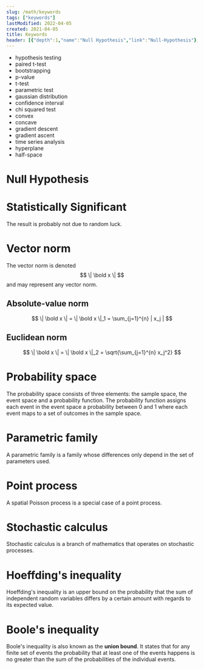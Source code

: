```yaml
---
slug: /math/keywords
tags: ["keywords"]
lastModified: 2022-04-05
created: 2021-04-05
title: Keywords
header: [{"depth":1,"name":"Null Hypothesis","link":"Null-Hypothesis"},{"depth":1,"name":"Statistically Significant","link":"Statistically-Significant"},{"depth":1,"name":"Vector norm","link":"Vector-norm"},{"depth":2,"name":"Absolute-value norm","link":"Absolute-value-norm"},{"depth":2,"name":"Euclidean norm","link":"Euclidean-norm"},{"depth":1,"name":"Probability space","link":"Probability-space"},{"depth":1,"name":"Parametric family","link":"Parametric-family"},{"depth":1,"name":"Point process","link":"Point-process"},{"depth":1,"name":"Stochastic calculus","link":"Stochastic-calculus"},{"depth":1,"name":"Hoeffding's inequality","link":"Hoeffding's-inequality"},{"depth":1,"name":"Boole's inequality","link":"Boole's-inequality"}]
---
```


- hypothesis testing
- paired t-test
- bootstrapping
- p-value
- t-test
- parametric test
- gaussian distribution
- confidence interval
- chi squared test
- convex
- concave
- gradient descent
- gradient ascent
- time series analysis
- hyperplane
- half-space

# Null Hypothesis

# Statistically Significant
The result is probably not due to random luck.

# Vector norm
The vector norm is denoted
$$
\| \bold x \|
$$
and may represent any vector norm.

## Absolute-value norm
$$
\| \bold x \| = \| \bold x \|_1 = \sum_{j=1}^{n} | x_j |
$$

## Euclidean norm
$$
\| \bold x \| = \| \bold x \|_2 = \sqrt{\sum_{j=1}^{n} x_j^2}
$$


# Probability space
The probability space consists of three elements: the sample space, the event space and a probability function. The probability function assigns each event in the event space a probability between 0 and 1 where each event maps to a set of outcomes in the sample space.

# Parametric family
A parametric family is a family whose differences only depend in the set of parameters used.

# Point process
A spatial Poisson process is a special case of a point process.

# Stochastic calculus
Stochastic calculus is a branch of mathematics that operates on stochastic processes.

# Hoeffding's inequality
Hoeffding's inequality is an upper bound on the probability that the sum of independent random variables differs by a certain amount with regards to its expected value.

# Boole's inequality
Boole's inequality is also known as the **union bound**. It states that for any finite set of events the probability that at least one of the events happens is no greater than the sum of the probabilities of the individual events.